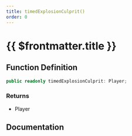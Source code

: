 ```yaml
---
title: timedExplosionCulprit()
order: 0
---
```


# {{ $frontmatter.title }}

## Function Definition

```ts
public readonly timedExplosionCulprit: Player;
```

### Returns

* Player

## Documentation

<!--@include: ./parts/timedExplosionCulprit.md-->
